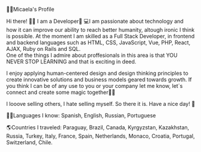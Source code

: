 👩🏼Micaela's Profile    
  
Hi there! 👋🏼 I am a Developer🚀 
💻I am passionate about technology and how it can improve our ability to reach better humanity, altough ironic I think is possible. At the moment I am skilled as a Full Stack Developer, in frontend and backend languages such as HTML, CSS, JavaScript, Vue, PHP, React, AJAX, Ruby on Rails and SQL.                       
One of the things I admire about proffesionals in this area is that YOU NEVER STOP LEARNING and that is exciting in deed.                           
 
I enjoy applying human-centered design and design thinking principles to create innovative solutions and business models geared towards growth. If you think I can be of any use to you or your company let me know, let´s connect and create some magic together🐱‍🏍            
     
I looove selling others, I hate selling myself. So there it is. Have a nice day! 🎈                 
 
🤙🏼Languages I know: Spanish, English, Russian, Portuguese              
    
🌎Countries I traveled: Paraguay, Brazil, Canada, Kyrgyzstan, Kazakhstan, Russia, Turkey, Italy, France, Spain, Netherlands, Monaco, Croatia, Portugal, Switzerland, Chile.           
 
